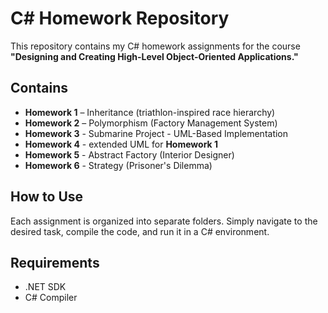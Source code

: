 # C# Homework Repository  

This repository contains my C# homework assignments for the course **"Designing and Creating High-Level Object-Oriented Applications."**

## Contains  
- **Homework 1** – Inheritance (triathlon-inspired race hierarchy)
- **Homework 2** – Polymorphism (Factory Management System)
- **Homework 3** - Submarine Project - UML-Based Implementation
- **Homework 4** - extended UML for **Homework 1**
- **Homework 5** - Abstract Factory (Interior Designer)
- **Homework 6** - Strategy (Prisoner's Dilemma)

## How to Use  
Each assignment is organized into separate folders. Simply navigate to the desired task, compile the code, and run it in a C# environment.  

## Requirements  
- .NET SDK  
- C# Compiler 
